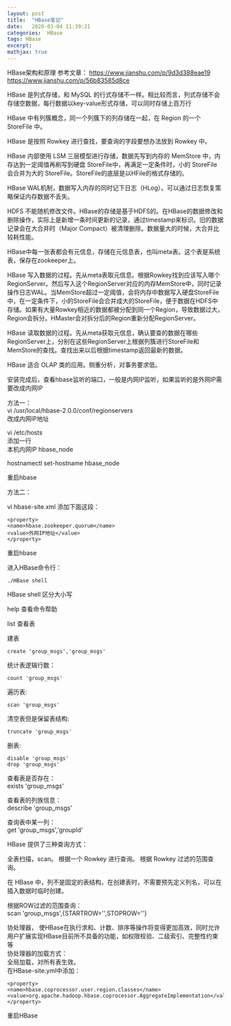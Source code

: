 ```yaml
---
layout: post
title:  "HBase笔记"
date:   2020-03-04 11:39:21
categories:  HBase
tags: HBase
excerpt: 
mathjax: true
---
```



HBase架构和原理
参考文章：
https://www.jianshu.com/p/9d3d388eae19
https://www.jianshu.com/p/56b83585d8ce

HBase 是列式存储，和 MySQL 的行式存储不一样。相比较而言，列式存储不会存储空数据，每行数据以key-value形式存储，可以同时存储上百万行

HBase 中有列簇概念，同一个列簇下的列存储在一起，在 Region 的一个 StoreFile 中。

HBase 是按照 Rowkey 进行查找，要查询的字段要想办法放到 Rowkey 中。

HBase 内部使用 LSM 三层模型进行存储，数据先写到内存的 MemStore 中，内存达到一定阈值再刷写到硬盘 StoreFile中，再满足一定条件时，小的 StoreFile 会合并为大的 StoreFile。StoreFile的底层是以HFile的格式存储的。   

HBase WAL机制，数据写入内存的同时记下日志（HLog）。可以通过日志恢复策略保证内存数据不丢失。

HDFS 不能随机修改文件。HBase的存储是基于HDFS的。在HBase的数据修改和删除操作，实际上是新增一条时间更新的记录，通过timestamp来标识。旧的数据记录会在大合并时（Major Compact）被清理删除。数据量大的时候，大合并比较耗性能。

HBase中每一张表都会有元信息，存储在元信息表，也叫meta表。这个表是系统表，保存在zookeeper上。

HBase 写入数据的过程。先从meta表取元信息。根据Rowkey找到应该写入哪个RegionServer。然后写入这个RegionServer对应的内存MemStore中，同时记录操作日志WAL。当MemStore超过一定阈值，会将内存中数据写入硬盘StoreFile中，在一定条件下，小的StoreFile会合并成大的StoreFile，便于数据在HDFS中存储。如果有大量Rowkey相近的数据都被分配到同一个Region，导致数据过大，Region会拆分。HMaster会对拆分后的Region重新分配RegionServer。    

HBase 读取数据的过程。先从meta获取元信息，确认要查的数据在哪些RegionServer上，分别在这些RegionServer上根据列簇进行StoreFile和MemStore的查找。查找出来以后根据timestamp返回最新的数据。

HBase 适合 OLAP 类的应用。侧重分析，对事务要求低。   


安装完成后，查看hbase监听的端口，一般是内网IP监听，如果监听的是外网IP需要改成内网IP

方法一：  
vi /usr/local/hbase-2.0.0/conf/regionservers  
改成内网IP地址  

vi /etc/hosts  
添加一行  
本机内网IP hbase_node    

hostnamectl set-hostname hbase_node

重启hbase   

方法二：  

vi  hbase-site.xml
添加下面这段：

```
<property>
<name>hbase.zookeeper.quorum</name>
<value>外网IP地址</value>
</property>
```
重启hbase


进入HBase命令行：
```
./HBase shell
```
HBase shell 区分大小写

help 查看命令帮助

list 查看表

建表   
```
create 'group_msgs','group_msgs'
```

统计表逻辑行数：
```
count 'group_msgs'
```
遍历表:  
```
scan 'group_msgs'
```
清空表但是保留表结构:  
```
truncate 'group_msgs'
```  

删表:
```
disable 'group_msgs'
drop 'group_msgs'
```

查看表是否存在：  
exists 'group_msgs'  

查看表的列族信息：   
describe 'group_msgs'   

查询表中某一列：  
get 'group_msgs','groupId'

HBase 提供了三种查询方式：

全表扫描，scan。
根据一个 Rowkey 进行查询。
根据 Rowkey 过滤的范围查询。

在 HBase 中，列不是固定的表结构，在创建表时，不需要预先定义列名，可以在插入数据时临时创建。   

根据ROW过滤的范围查询：  
scan 'group_msgs',{STARTROW='',STOPROW=''}

协处理器， 使HBase在执行求和、计数、排序等操作将变得更加高效，同时允许用户扩展实现HBase目前所不具备的功能，如权限校验、二级索引、完整性约束等  
协处理器的加载方式：  
全局加载，对所有表生效。  
在HBase-site.yml中添加：  
```
<property>
<name>hbase.coprocessor.user.region.classes</name>
<value>org.apache.hadoop.hbase.coprocessor.AggregateImplementation</value>
</property>
```
重启HBase






